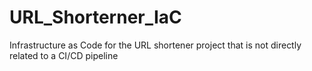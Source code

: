 # URL_Shorterner_IaC
Infrastructure as Code for the URL shortener project that is not directly related to a CI/CD pipeline
